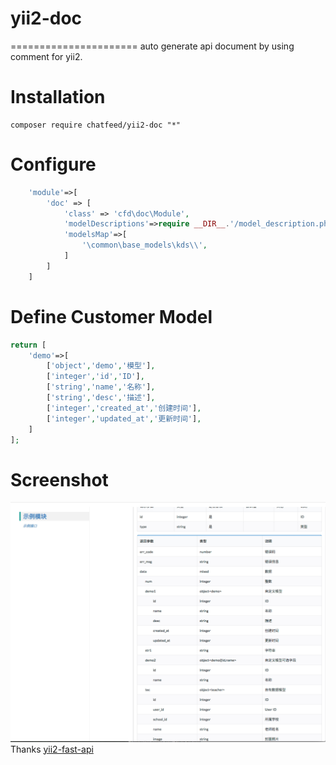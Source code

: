 # yii2-doc
======================
auto generate api document by using comment for yii2.

Installation
======================

```
composer require chatfeed/yii2-doc "*"
```

Configure
======================

```php
    'module'=>[
        'doc' => [
            'class' => 'cfd\doc\Module',
            'modelDescriptions'=>require __DIR__.'/model_description.php',
            'modelsMap'=>[
                '\common\base_models\kds\\',
            ]
        ]
    ]
```

Define Customer Model
======================
```php
return [
    'demo'=>[
        ['object','demo','模型'],
        ['integer','id','ID'],
        ['string','name','名称'],
        ['string','desc','描述'],
        ['integer','created_at','创建时间'],
        ['integer','updated_at','更新时间'],
    ]
];
```
Screenshot
======================
![screenshots](https://github.com/chatfeed/yii2-doc/blob/master/screenshot.jpg)
Thanks [yii2-fast-api](https://github.com/deepziyu/yii2-fast-api)

